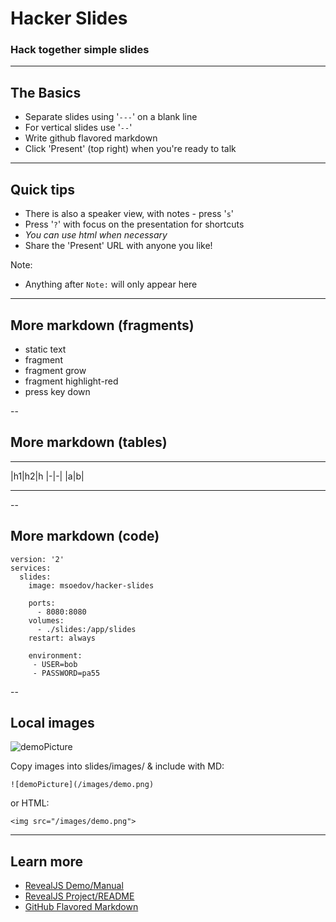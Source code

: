 # Hacker Slides

[twitter]: # (@you)
[event]: # (Your Event Name)
[eventurl]: # (https://www.event.com/)
[title]: # (Deck Title)
[image]: # (/images/demo.png)
[imagealt]: # (A Dog Grinning)
[date]: # (March 17, 2018)
[videourl]: # (https://www.event.com/myvideo/url/)

### Hack together simple slides

<!-- .slide: data-transition="zoom" -->

---

## The Basics

- Separate slides using '`---`' on a blank line
- For vertical slides use '`--`'  
- Write github flavored markdown
- Click 'Present' (top right) when you're ready to talk

---

## Quick tips

- There is also a speaker view, with notes - press '`s`'
- Press '`?`' with focus on the presentation for shortcuts
- <em>You can use html when necessary</em>
- Share the 'Present' URL with anyone you like!

Note:
- Anything after `Note:` will only appear here

---

## More markdown (fragments)

* static text
* fragment <!-- .element: class="fragment" -->
* fragment grow <!-- .element: class="fragment grow" -->
* fragment highlight-red <!-- .element: class="fragment highlight-red" -->
* press key down <!-- .element: class="fragment fade-up" -->

--

## More markdown (tables)

****

|h1|h2|h <!-- .element: class='fragment' -->
|-|-| <!-- .element: class='fragment' -->
|a|b| <!-- .element: class='fragment' -->

****

--

## More markdown (code)

```
version: '2'
services:
  slides:
    image: msoedov/hacker-slides

    ports:
      - 8080:8080
    volumes:
      - ./slides:/app/slides
    restart: always

    environment:
     - USER=bob
     - PASSWORD=pa55

```

--

## Local images

![demoPicture](/images/demo.png)

Copy images into slides/images/ & include with MD:

```
![demoPicture](/images/demo.png)

```
or HTML:

```
<img src="/images/demo.png">

```


---

## Learn more

- [RevealJS Demo/Manual](http://lab.hakim.se/reveal-js)
- [RevealJS Project/README](https://github.com/hakimel/reveal.js)
- [GitHub Flavored Markdown](https://help.github.com/articles/github-flavored-markdown)

